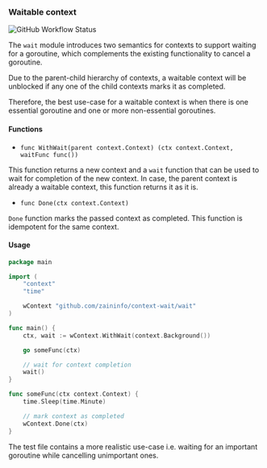 ### Waitable context
![GitHub Workflow Status](https://github.com/zaininfo/context-wait/workflows/CI/badge.svg)

The `wait` module introduces two semantics for contexts to support waiting for a goroutine, which complements the existing functionality to cancel a goroutine.

Due to the parent-child hierarchy of contexts, a waitable context will be unblocked if any one of the child contexts marks it as completed.

Therefore, the best use-case for a waitable context is when there is one essential goroutine and one or more non-essential goroutines.

#### Functions

- `func WithWait(parent context.Context) (ctx context.Context, waitFunc func())`

This function returns a new context and a `wait` function that can be used to wait for completion of the new context. In case, the parent context is already a waitable context, this function returns it as it is.

- `func Done(ctx context.Context)`

`Done` function marks the passed context as completed. This function is idempotent for the same context.

#### Usage

```go
package main

import (
	"context"
	"time"

	wContext "github.com/zaininfo/context-wait/wait"
)

func main() {
	ctx, wait := wContext.WithWait(context.Background())

	go someFunc(ctx)

	// wait for context completion
	wait()
}

func someFunc(ctx context.Context) {
	time.Sleep(time.Minute)

	// mark context as completed
	wContext.Done(ctx)
}
```

The test file contains a more realistic use-case i.e. waiting for an important goroutine while cancelling unimportant ones.
